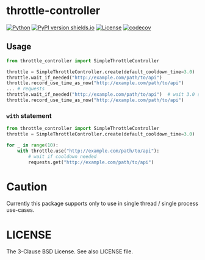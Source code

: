 # throttle-controller

[![Python](https://img.shields.io/pypi/pyversions/throttle-controller.svg?style=plastic)](https://badge.fury.io/py/throttle-controller)
[![PyPI version shields.io](https://img.shields.io/pypi/v/throttle-controller.svg)](https://pypi.python.org/pypi/throttle-controller/)
[![License](https://img.shields.io/badge/License-BSD%203--Clause-blue.svg)](https://opensource.org/licenses/BSD-3-Clause)
[![codecov](https://codecov.io/gh/kitsuyui/python-throttle-controller/branch/main/graph/badge.svg?token=90X7WXZDD2)](https://codecov.io/gh/kitsuyui/python-throttle-controller)

## Usage

```python
from throttle_controller import SimpleThrottleController

throttle = SimpleThrottleController.create(default_cooldown_time=3.0)
throttle.wait_if_needed("http://example.com/path/to/api")
throttle.record_use_time_as_now("http://example.com/path/to/api")
... # requests
throttle.wait_if_needed("http://example.com/path/to/api")  # wait 3.0 seconds
throttle.record_use_time_as_now("http://example.com/path/to/api")
```

### `with` statement

```python
from throttle_controller import SimpleThrottleController
throttle = SimpleThrottleController.create(default_cooldown_time=3.0)

for _ in range(10):
    with throttle.use("http://example.com/path/to/api"):
        # wait if cooldown needed
        requests.get("http://example.com/path/to/api")
```

# Caution

Currently this package supports only to use in single thread / single process use-cases.

# LICENSE

The 3-Clause BSD License. See also LICENSE file.
